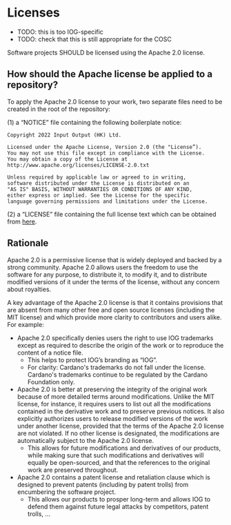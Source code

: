 # Licenses

- TODO: this is too IOG-specific
- TODO: check that this is still appropriate for the COSC

Software projects SHOULD be licensed using the Apache 2.0 license.

## How should the Apache license be applied to a repository?

To apply the Apache 2.0 license to your work, two separate files need to be created in the root of the repository:


(1) a “NOTICE” file containing the following boilerplate notice:

```
Copyright 2022 Input Output (HK) Ltd.

Licensed under the Apache License, Version 2.0 (the "License”). 
You may not use this file except in compliance with the License. 
You may obtain a copy of the License at http://www.apache.org/licenses/LICENSE-2.0.txt

Unless required by applicable law or agreed to in writing, 
software distributed under the License is distributed on an 
"AS IS" BASIS, WITHOUT WARRANTIES OR CONDITIONS OF ANY KIND, 
either express or implied. See the License for the specific 
language governing permissions and limitations under the License.
```

(2) a “LICENSE” file containing the full license text which can be obtained from [here](http://www.apache.org/licenses/LICENSE-2.0.txt).

## Rationale


Apache 2.0 is a permissive license that is widely deployed and backed by a strong community. 
Apache 2.0 allows users the freedom to use the software for any purpose, to distribute it, to modify it, and to distribute modified versions of it under the terms of the license, without any concern about royalties. 

A key advantage of the Apache 2.0 license is that it contains provisions that are absent from many other free and open source licenses (including the MIT license) and which provide more clarity to contributors and users alike. 
For example:

- Apache 2.0 specifically denies users the right to use IOG trademarks except as required to describe the origin of the work or to reproduce the content of a notice file. 
   - This helps to protect IOG’s branding as “IOG”. 
   - For clarity: Cardano's trademarks do not fall under the license. Cardano's trademarks continue to be regulated by the Cardano Foundation only.
- Apache 2.0 is better at preserving the integrity of the original work because of more detailed terms around modifications. Unlike the MIT license, for instance, it requires users to list out all the modifications contained in the derivative work and to preserve previous notices. It also explicitly authorizes users to release modified versions of the work under another license, provided that the terms of the Apache 2.0 license are not violated. If no other license is designated, the modifications are automatically subject to the Apache 2.0 license.
   - This allows for future modifications and derivatives of our products, while making sure that such modifications and derivatives will equally be open-sourced, and that the references to the original work are preserved throughout.
- Apache 2.0 contains a patent license and retaliation clause which is designed to prevent patents (including by patent trolls) from encumbering the software project.
   - This allows our products to prosper long-term and allows IOG to defend them against future legal attacks by competitors, patent trolls, ...
